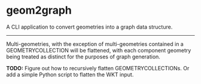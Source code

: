 # geom2graph

A CLI application to convert geometries into a graph data structure.

---

Multi-geometries, with the exception of multi-geometries contained in a GEOMETRYCOLLECTION will be flattened,
with each component geometry being treated as distinct for the purposes of graph generation.

**TODO:** Figure out how to recursively flatten GEOMETRYCOLLECTIONs. Or add a simple Python script to flatten the WKT input.

